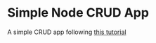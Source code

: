 # Simple Node CRUD App

A simple CRUD app following [this tutorial](https://www.youtube.com/playlist?list=PLillGF-RfqbYRpji8t4SxUkMxfowG4Kqp)